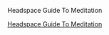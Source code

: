 Headspace Guide To Meditation

[Headspace Guide To Meditation](https://www.youtube.com/watch?v=H77PL7SlI1M&pp=0gcJCdgAo7VqN5tD)

